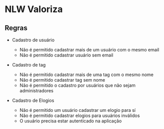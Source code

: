 # NLW Valoriza

## Regras

- Cadastro de usuário
    - Não é permitido cadastrar mais de um usuário com o mesmo email
    - Não é permitido cadastrar usuário sem email

- Cadastro de tag
    - Não é permitido cadastrar mais de uma tag com o mesmo nome
    - Não é permitido cadastrar tag sem nome
    - Não é permitido o cadastro por usuários que não sejam administradores

- Cadastro de Elogios
    - Não é permitido um usuário cadastrar um elogio para sí
    - Não é permitido cadastrar elogios para usuários inválidos
    - O usuário precisa estar autenticado na aplicação
